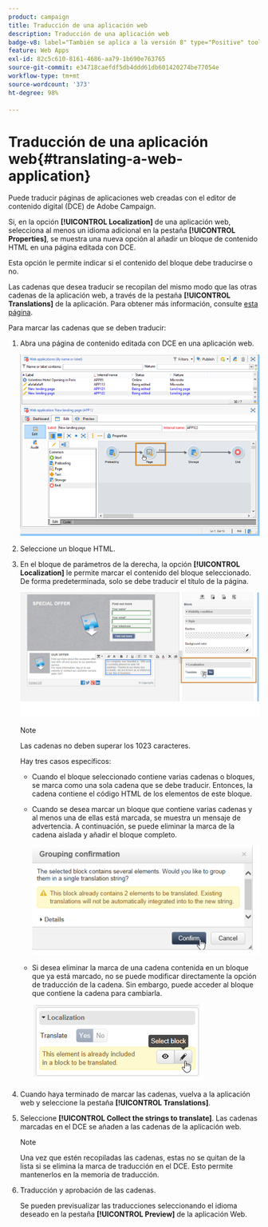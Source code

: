 ```yaml
---
product: campaign
title: Traducción de una aplicación web
description: Traducción de una aplicación web
badge-v8: label="También se aplica a la versión 8" type="Positive" tooltip="También se aplica a Campaign v8"
feature: Web Apps
exl-id: 82c5c610-8161-4686-aa79-1b690e763765
source-git-commit: e34718caefdf5db4ddd61db601420274be77054e
workflow-type: tm+mt
source-wordcount: '373'
ht-degree: 98%

---
```


# Traducción de una aplicación web{#translating-a-web-application}



Puede traducir páginas de aplicaciones web creadas con el editor de contenido digital (DCE) de Adobe Campaign.

Si, en la opción **[!UICONTROL Localization]** de una aplicación web, selecciona al menos un idioma adicional en la pestaña **[!UICONTROL Properties]**, se muestra una nueva opción al añadir un bloque de contenido HTML en una página editada con DCE.

Esta opción le permite indicar si el contenido del bloque debe traducirse o no.

Las cadenas que desea traducir se recopilan del mismo modo que las otras cadenas de la aplicación web, a través de la pestaña **[!UICONTROL Translations]** de la aplicación. Para obtener más información, consulte [esta página](translating-a-web-form.md).

Para marcar las cadenas que se deben traducir:

1. Abra una página de contenido editada con DCE en una aplicación web.

   ![](assets/dce_translation_3.png)

1. Seleccione un bloque HTML.
1. En el bloque de parámetros de la derecha, la opción **[!UICONTROL Localization]** le permite marcar el contenido del bloque seleccionado. De forma predeterminada, solo se debe traducir el título de la página.

   ![](assets/dce_translation_1.png)

   >[!NOTE]
   >
   >Las cadenas no deben superar los 1023 caracteres.

   Hay tres casos específicos:

   * Cuando el bloque seleccionado contiene varias cadenas o bloques, se marca como una sola cadena que se debe traducir. Entonces, la cadena contiene el código HTML de los elementos de este bloque.
   * Cuando se desea marcar un bloque que contiene varias cadenas y al menos una de ellas está marcada, se muestra un mensaje de advertencia. A continuación, se puede eliminar la marca de la cadena aislada y añadir el bloque completo.

     ![](assets/dce_translation_4.png)

   * Si desea eliminar la marca de una cadena contenida en un bloque que ya está marcado, no se puede modificar directamente la opción de traducción de la cadena. Sin embargo, puede acceder al bloque que contiene la cadena para cambiarla.

     ![](assets/dce_translation_2.png)

1. Cuando haya terminado de marcar las cadenas, vuelva a la aplicación web y seleccione la pestaña **[!UICONTROL Translations]**.
1. Seleccione **[!UICONTROL Collect the strings to translate]**. Las cadenas marcadas en el DCE se añaden a las cadenas de la aplicación web.

   >[!NOTE]
   >
   >Una vez que estén recopiladas las cadenas, estas no se quitan de la lista si se elimina la marca de traducción en el DCE. Esto permite mantenerlos en la memoria de traducción.

1. Traducción y aprobación de las cadenas.

   Se pueden previsualizar las traducciones seleccionando el idioma deseado en la pestaña **[!UICONTROL Preview]** de la aplicación Web.
